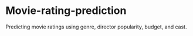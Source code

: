 # Movie-rating-prediction
Predicting movie ratings using genre, director popularity, budget, and cast.
